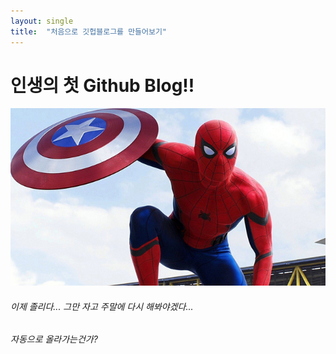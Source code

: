 ```yaml
---
layout: single
title:  "처음으로 깃헙블로그를 만들어보기"
---
```


# 인생의 첫 Github Blog!!

![spider-man](../images/2022-07-15-first/spider-man.jpeg)

###### 이제 졸리다... 그만 자고 주말에 다시 해봐야겠다...



###### 자동으로 올라가는건가?
